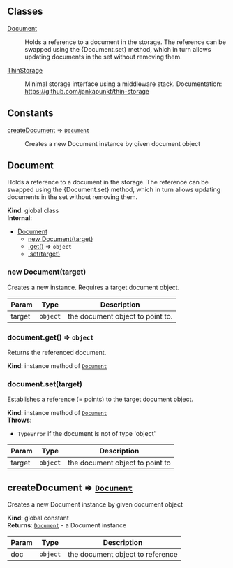 ## Classes

<dl>
<dt><a href="#Document">Document</a></dt>
<dd><p>Holds a reference to a document in the storage.
The reference can be swapped using the {Document.set} method,
which in turn allows updating documents in the set without removing them.</p>
</dd>
<dt><a href="#ThinStorage">ThinStorage</a></dt>
<dd><p>Minimal storage interface using a middleware stack.
Documentation: <a href="https://github.com/jankapunkt/thin-storage">https://github.com/jankapunkt/thin-storage</a></p>
</dd>
</dl>

## Constants

<dl>
<dt><a href="#createDocument">createDocument</a> ⇒ <code><a href="#Document">Document</a></code></dt>
<dd><p>Creates a new Document instance by given document object</p>
</dd>
</dl>

<a name="Document"></a>

## Document
Holds a reference to a document in the storage.
The reference can be swapped using the {Document.set} method,
which in turn allows updating documents in the set without removing them.

**Kind**: global class  
**Internal**:   

* [Document](#Document)
    * [new Document(target)](#new_Document_new)
    * [.get()](#Document+get) ⇒ <code>object</code>
    * [.set(target)](#Document+set)

<a name="new_Document_new"></a>

### new Document(target)
Creates a new instance. Requires a target document object.


| Param | Type | Description |
| --- | --- | --- |
| target | <code>object</code> | the document object to point to. |

<a name="Document+get"></a>

### document.get() ⇒ <code>object</code>
Returns the referenced document.

**Kind**: instance method of [<code>Document</code>](#Document)  
<a name="Document+set"></a>

### document.set(target)
Establishes a reference (= points) to the target document object.

**Kind**: instance method of [<code>Document</code>](#Document)  
**Throws**:

- <code>TypeError</code> if the document is not of type 'object'


| Param | Type | Description |
| --- | --- | --- |
| target | <code>object</code> | the document object to point to |

<a name="createDocument"></a>

## createDocument ⇒ [<code>Document</code>](#Document)
Creates a new Document instance by given document object

**Kind**: global constant  
**Returns**: [<code>Document</code>](#Document) - a Document instance  

| Param | Type | Description |
| --- | --- | --- |
| doc | <code>object</code> | the document object to reference |

